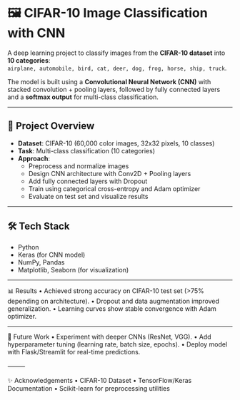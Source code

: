 # 🖼️ CIFAR-10 Image Classification with CNN  

A deep learning project to classify images from the **CIFAR-10 dataset** into **10 categories**:  
`airplane, automobile, bird, cat, deer, dog, frog, horse, ship, truck`.  

The model is built using a **Convolutional Neural Network (CNN)** with stacked convolution + pooling layers, followed by fully connected layers and a **softmax output** for multi-class classification.  

---

## 📌 Project Overview  
- **Dataset**: CIFAR-10 (60,000 color images, 32x32 pixels, 10 classes)  
- **Task**: Multi-class classification (10 categories)  
- **Approach**:  
  - Preprocess and normalize images  
  - Design CNN architecture with Conv2D + Pooling layers  
  - Add fully connected layers with Dropout  
  - Train using categorical cross-entropy and Adam optimizer  
  - Evaluate on test set and visualize results  

---

## 🛠️ Tech Stack  
- Python  
- Keras (for CNN model)  
- NumPy, Pandas  
- Matplotlib, Seaborn (for visualization)  

---

📊 Results
	•	Achieved strong accuracy on CIFAR-10 test set (>75% depending on architecture).
	•	Dropout and data augmentation improved generalization.
	•	Learning curves show stable convergence with Adam optimizer.
 
---

📌 Future Work
	•	Experiment with deeper CNNs (ResNet, VGG).
	•	Add hyperparameter tuning (learning rate, batch size, epochs).
	•	Deploy model with Flask/Streamlit for real-time predictions.

⸻

✨ Acknowledgements
	•	CIFAR-10 Dataset
	•	TensorFlow/Keras Documentation
	•	Scikit-learn for preprocessing utilities
